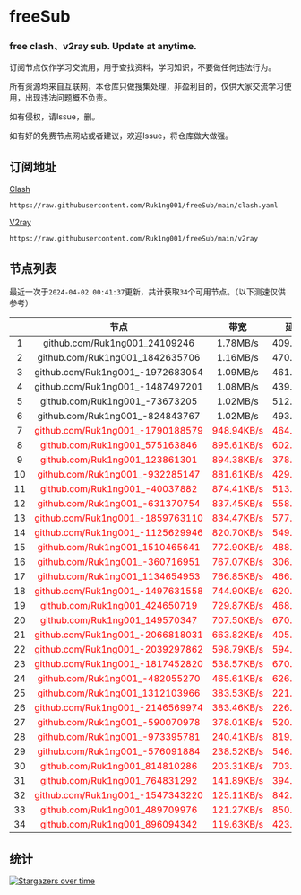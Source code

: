 # freeSub
### free clash、v2ray sub. Update at anytime.

订阅节点仅作学习交流用，用于查找资料，学习知识，不要做任何违法行为。

所有资源均来自互联网，本仓库只做搜集处理，非盈利目的，仅供大家交流学习使用，出现违法问题概不负责。

如有侵权，请Issue，删。

如有好的免费节点网站或者建议，欢迎Issue，将仓库做大做强。

## 订阅地址
[Clash](https://raw.githubusercontent.com/Ruk1ng001/freeSub/main/clash.yaml)
```
https://raw.githubusercontent.com/Ruk1ng001/freeSub/main/clash.yaml
```
[V2ray](https://raw.githubusercontent.com/Ruk1ng001/freeSub/main/v2ray)
```
https://raw.githubusercontent.com/Ruk1ng001/freeSub/main/v2ray
```

## 节点列表

最近一次于`2024-04-02 00:41:37`更新，共计获取`34`个可用节点。（以下测速仅供参考）

|  | 节点 | 带宽 | 延迟 |
|:-:|:--:|:--:|:--:|
 | 1 | github.com/Ruk1ng001_24109246 | 1.78MB/s | 409.00ms |
 | 2 | github.com/Ruk1ng001_1842635706 | 1.16MB/s | 470.00ms |
 | 3 | github.com/Ruk1ng001_-1972683054 | 1.09MB/s | 461.00ms |
 | 4 | github.com/Ruk1ng001_-1487497201 | 1.08MB/s | 439.00ms |
 | 5 | github.com/Ruk1ng001_-73673205 | 1.02MB/s | 512.00ms |
 | 6 | github.com/Ruk1ng001_-824843767 | 1.02MB/s | 493.00ms |
 | 7 | <font color=red>github.com/Ruk1ng001_-1790188579</font> | <font color=red>948.94KB/s</font> | <font color=red>464.00ms</font> |
 | 8 | <font color=red>github.com/Ruk1ng001_575163846</font> | <font color=red>895.61KB/s</font> | <font color=red>602.00ms</font> |
 | 9 | <font color=red>github.com/Ruk1ng001_123861301</font> | <font color=red>894.38KB/s</font> | <font color=red>378.00ms</font> |
 | 10 | <font color=red>github.com/Ruk1ng001_-932285147</font> | <font color=red>881.61KB/s</font> | <font color=red>429.00ms</font> |
 | 11 | <font color=red>github.com/Ruk1ng001_-40037882</font> | <font color=red>874.41KB/s</font> | <font color=red>513.00ms</font> |
 | 12 | <font color=red>github.com/Ruk1ng001_-631370754</font> | <font color=red>837.45KB/s</font> | <font color=red>558.00ms</font> |
 | 13 | <font color=red>github.com/Ruk1ng001_-1859763110</font> | <font color=red>834.47KB/s</font> | <font color=red>577.00ms</font> |
 | 14 | <font color=red>github.com/Ruk1ng001_-1125629946</font> | <font color=red>820.70KB/s</font> | <font color=red>549.00ms</font> |
 | 15 | <font color=red>github.com/Ruk1ng001_1510465641</font> | <font color=red>772.90KB/s</font> | <font color=red>488.00ms</font> |
 | 16 | <font color=red>github.com/Ruk1ng001_-360716951</font> | <font color=red>767.07KB/s</font> | <font color=red>306.00ms</font> |
 | 17 | <font color=red>github.com/Ruk1ng001_1134654953</font> | <font color=red>766.85KB/s</font> | <font color=red>466.00ms</font> |
 | 18 | <font color=red>github.com/Ruk1ng001_-1497631558</font> | <font color=red>744.90KB/s</font> | <font color=red>620.00ms</font> |
 | 19 | <font color=red>github.com/Ruk1ng001_424650719</font> | <font color=red>729.87KB/s</font> | <font color=red>468.00ms</font> |
 | 20 | <font color=red>github.com/Ruk1ng001_149570347</font> | <font color=red>707.50KB/s</font> | <font color=red>670.00ms</font> |
 | 21 | <font color=red>github.com/Ruk1ng001_-2066818031</font> | <font color=red>663.82KB/s</font> | <font color=red>405.00ms</font> |
 | 22 | <font color=red>github.com/Ruk1ng001_-2039297862</font> | <font color=red>598.79KB/s</font> | <font color=red>594.00ms</font> |
 | 23 | <font color=red>github.com/Ruk1ng001_-1817452820</font> | <font color=red>538.57KB/s</font> | <font color=red>670.00ms</font> |
 | 24 | <font color=red>github.com/Ruk1ng001_-482055270</font> | <font color=red>465.61KB/s</font> | <font color=red>626.00ms</font> |
 | 25 | <font color=red>github.com/Ruk1ng001_1312103966</font> | <font color=red>383.53KB/s</font> | <font color=red>221.00ms</font> |
 | 26 | <font color=red>github.com/Ruk1ng001_-2146569974</font> | <font color=red>383.46KB/s</font> | <font color=red>226.00ms</font> |
 | 27 | <font color=red>github.com/Ruk1ng001_-590070978</font> | <font color=red>378.01KB/s</font> | <font color=red>520.00ms</font> |
 | 28 | <font color=red>github.com/Ruk1ng001_-973395781</font> | <font color=red>240.41KB/s</font> | <font color=red>819.00ms</font> |
 | 29 | <font color=red>github.com/Ruk1ng001_-576091884</font> | <font color=red>238.52KB/s</font> | <font color=red>546.00ms</font> |
 | 30 | <font color=red>github.com/Ruk1ng001_814810286</font> | <font color=red>203.31KB/s</font> | <font color=red>703.00ms</font> |
 | 31 | <font color=red>github.com/Ruk1ng001_764831292</font> | <font color=red>141.89KB/s</font> | <font color=red>394.00ms</font> |
 | 32 | <font color=red>github.com/Ruk1ng001_-1547343220</font> | <font color=red>125.11KB/s</font> | <font color=red>842.00ms</font> |
 | 33 | <font color=red>github.com/Ruk1ng001_489709976</font> | <font color=red>121.27KB/s</font> | <font color=red>850.00ms</font> |
 | 34 | <font color=red>github.com/Ruk1ng001_896094342</font> | <font color=red>119.63KB/s</font> | <font color=red>423.00ms</font> |


## 统计

[![Stargazers over time](https://starchart.cc/Ruk1ng001/freeSub.svg)](https://starchart.cc/Ruk1ng001/freeSub)